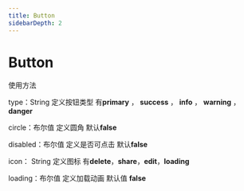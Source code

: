 ```yaml
---
title: Button
sidebarDepth: 2
---
```

# Button
使用方法

type：String 定义按钮类型 有**primary** ， **success** ， **info** ， **warning** ， **danger**

circle：布尔值 定义圆角 默认**false**

disabled：布尔值 定义是否可点击 默认**false**

icon： String 定义图标 有**delete**，**share**，**edit**，**loading**

loading：布尔值 定义加载动画 默认值 **false**

<ClientOnly>
<button-demos></button-demos>
</ClientOnly>